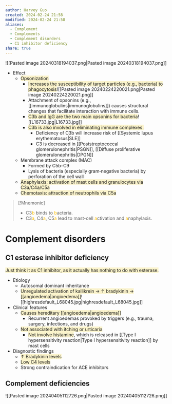 ```yaml
---
author: Harvey Guo
created: 2024-02-24 21:58
modified: 2024-02-24 21:58
aliases:
  - Complement
  - Complements
  - Complement disorders
  - C1 inhibitor deficiency
share: true
---
```

![[Pasted image 20240318194037.png|Pasted image 20240318194037.png]]
- Effect
	- <span style="background:rgba(240, 200, 0, 0.2)">Opsonization</span>
		- <span style="background:rgba(240, 200, 0, 0.2)">Increases the susceptibility of target particles (e.g., bacteria) to phagocytosis</span>![[Pasted image 20240224220021.png|Pasted image 20240224220021.png]]
		- Attachment of opsonins (e.g., [[immunoglobulins|immunoglobulins]]) causes structural changes that facilitate interaction with immune cells.
		- <span style="background:rgba(240, 200, 0, 0.2)">C3b and IgG are the two main opsonins for bacteria</span>![[L16733.jpg|L16733.jpg]]
		- <span style="background:rgba(240, 200, 0, 0.2)">C3b is also involved in eliminating immune complexes.</span>
			- Deficiency of C3b will increase risk of [[Systemic lupus erythematosus|SLE]]
			- C3 is decreased in [[Poststreptococcal glomerulonephritis|PSGN]], [[Diffuse proliferative glomerulonephritis|DPGN]]
	- Membrane attack complex (MAC)
		- Formed by C5b–C9
		- Lysis of bacteria (especially gram‑negative bacteria) by perforation of the cell wall
	- <span style="background:rgba(240, 200, 0, 0.2)">Anaphylaxis: activation of mast cells and granulocytes via C3a/C4a/C5a</span>
	- <span style="background:rgba(240, 200, 0, 0.2)">Chemotaxis: attraction of neutrophils via C5a</span>

>[!Mnemonic] 
>- C3<font color="#ffc000">b</font> binds to <font color="#ffc000">b</font>acteria.
>- C3<font color="#ffc000">a</font>, C4<font color="#ffc000">a</font>, C5<font color="#ffc000">a</font> lead to mast-cell <font color="#ffc000">a</font>ctivation and <font color="#ffc000">a</font>naphylaxis.
# Complement disorders
## C1 esterase inhibitor deficiency
<span style="background:rgba(240, 200, 0, 0.2)">Just think it as C1 inhibitor, as it actually has nothing to do with esterase.</span>
- Etiology
	- Autosomal dominant inheritance
	- <span style="background:rgba(240, 200, 0, 0.2)">Unregulated activation of kallikrein → ↑ bradykinin → [[angioedema|angioedema]]</span>![[highresdefault_L68045.jpg|highresdefault_L68045.jpg]]
- Clinical features
	- <span style="background:rgba(240, 200, 0, 0.2)">Causes hereditary [[angioedema|angioedema]]</span>
		- Recurrent angioedemas provoked by triggers (e.g., trauma, surgery, infections, and drugs)
	- <span style="background:rgba(240, 200, 0, 0.2)">Not associated with itching or urticaria</span>
		- <span style="background:rgba(240, 200, 0, 0.2)">Not involve histamine</span>, which is released in [[Type I hypersensitivity reaction|Type I hypersensitivity reaction]] by mast cells
- Diagnostic findings
	- <span style="background:rgba(240, 200, 0, 0.2)">↑ Bradykinin levels</span>
	- <span style="background:rgba(240, 200, 0, 0.2)">Low C4 levels</span>
	- Strong contraindication for ACE inhibitors
## Complement deficiencies
![[Pasted image 20240405112726.png|Pasted image 20240405112726.png]]